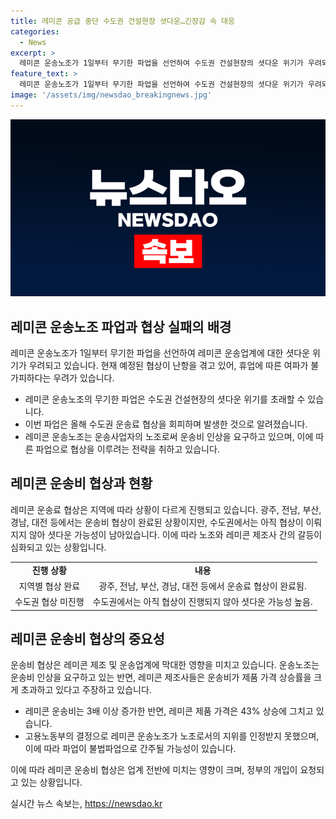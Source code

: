```yaml
---
title: 레미콘 공급 중단 수도권 건설현장 셧다운…긴장감 속 대응
categories:
  - News
excerpt: >
  레미콘 운송노조가 1일부터 무기한 파업을 선언하여 수도권 건설현장의 셧다운 위기가 우려되고 있다. 레미콘 차량들이 세워져 있으며, 노조는 운송료 협상 불만으로 파업에 들어갔다고 주장하고 있다. 고용노동부가 노조를 인정하지 않았기 때문에 파업이 불법적인 성격을 띠고 있어, 레미콘업계의 피해가 커질 수 있다는 우려가 나오고 있다. 건설현장 셧다운 가능성에 따라 정부의 개입이 요청되고 있다.
feature_text: >
  레미콘 운송노조가 1일부터 무기한 파업을 선언하여 수도권 건설현장의 셧다운 위기가 우려되고 있다. 레미콘 차량들이 세워져 있으며, 노조는 운송료 협상 불만으로 파업에 들어갔다고 주장하고 있다. 고용노동부가 노조를 인정하지 않았기 때문에 파업이 불법적인 성격을 띠고 있어, 레미콘업계의 피해가 커질 수 있다는 우려가 나오고 있다. 건설현장 셧다운 가능성에 따라 정부의 개입이 요청되고 있다.
image: '/assets/img/newsdao_breakingnews.jpg'
---
```


<p><img src="/assets/img/newsdao_breakingnews.jpg" alt="koreaapp 속보" /></p>

<h2 data-ke-size="size26">레미콘 운송노조 파업과 협상 실패의 배경</h2>

<p data-ke-size="size16">레미콘 운송노조가 1일부터 무기한 파업을 선언하여 레미콘 운송업계에 대한 셧다운 위기가 우려되고 있습니다. 현재 예정된 협상이 난항을 겪고 있어, 휴업에 따른 여파가 불가피하다는 우려가 있습니다.</p>

<ul>
  <li>레미콘 운송노조의 무기한 파업은 수도권 건설현장의 셧다운 위기를 초래할 수 있습니다.</li>
  <li>이번 파업은 올해 수도권 운송료 협상을 회피하며 발생한 것으로 알려졌습니다.</li>
  <li>레미콘 운송노조는 운송사업자의 노조로써 운송비 인상을 요구하고 있으며, 이에 따른 파업으로 협상을 이루려는 전략을 취하고 있습니다.</li>
</ul>

<h2 data-ke-size="size26">레미콘 운송비 협상과 현황</h2>

<p data-ke-size="size16">레미콘 운송료 협상은 지역에 따라 상황이 다르게 진행되고 있습니다. 광주, 전남, 부산, 경남, 대전 등에서는 운송비 협상이 완료된 상황이지만, 수도권에서는 아직 협상이 이뤄지지 않아 셧다운 가능성이 남아있습니다. 이에 따라 노조와 레미콘 제조사 간의 갈등이 심화되고 있는 상황입니다.</p>

<table>
  <tr>
    <td style="text-align: center; height: 17px;"><b>진행 상황</b></td>
    <td style="text-align: center; height: 17px;"><b>내용</b></td>
  </tr>
  <tr>
    <td style="text-align: center; height: 17px;">지역별 협상 완료</td>
    <td style="text-align: center; height: 17px;">광주, 전남, 부산, 경남, 대전 등에서 운송료 협상이 완료됨.</td>
  </tr>
  <tr>
    <td style="text-align: center; height: 17px;">수도권 협상 미진행</td>
    <td style="text-align: center; height: 17px;">수도권에서는 아직 협상이 진행되지 않아 셧다운 가능성 높음.</td>
  </tr>
</table>

<h2 data-ke-size="size26">레미콘 운송비 협상의 중요성</h2>

<p data-ke-size="size16">운송비 협상은 레미콘 제조 및 운송업계에 막대한 영향을 미치고 있습니다. 운송노조는 운송비 인상을 요구하고 있는 반면, 레미콘 제조사들은 운송비가 제품 가격 상승률을 크게 초과하고 있다고 주장하고 있습니다.</p>

<ul>
  <li>레미콘 운송비는 3배 이상 증가한 반면, 레미콘 제품 가격은 43% 상승에 그치고 있습니다.</li>
  <li>고용노동부의 결정으로 레미콘 운송노조가 노조로서의 지위를 인정받지 못했으며, 이에 따라 파업이 불법파업으로 간주될 가능성이 있습니다.</li>
</ul>

<p data-ke-size="size16">이에 따라 레미콘 운송비 협상은 업계 전반에 미치는 영향이 크며, 정부의 개입이 요청되고 있는 상황입니다.</p>
실시간 뉴스 속보는, <a href="https://newsdao.kr" rel="dofollow">https://newsdao.kr</a>



